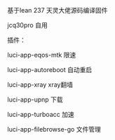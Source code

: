 基于lean 237 天灵大佬源码编译固件

jcq30pro 自用

插件：

luci-app-eqos-mtk 限速

luci-app-autoreboot 自动重启

luci-app-xray xray翻墙

luci-app-upnp 下载

luci-app-turboacc 加速

luci-app-filebrowse-go 文件管理



